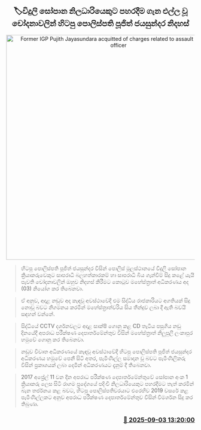 <p align='center'><b><h2 align='center' title='Former IGP Pujith Jayasundara acquitted of charges related to assault on elevator officer'>🏷විදුලි සෝපාන නිලධාරියෙකුට පහරදීම ගැන එල්ල වූ චෝදනාවලින් හිටපු පොලිස්පති පූජිත් ජයසුන්දර නිදහස්</h2></b></p>
<p align='center'><img src='https://helakuru.sgp1.cdn.digitaloceanspaces.com/esana/images/lib/pujith-jayasundara-archived.jpg' width='600' alt='Former IGP Pujith Jayasundara acquitted of charges related to assault on elevator officer'></p>

> හිටපු පොලිස්පති පූජිත් ජයසුන්දර විසින් පොලිස් මූලස්ථානයේ විදුලි සෝපාන ක්‍රියාකරුවෙකුට සාපරාධී බලහත්කාරකම් හා සාපරාධී බිය ගැන්වීම් සිදු කළේ යැයි පැවති චෝදනාවලින් ඔහුව නිදහස් කිරීමට කොටුව මහේස්ත්‍රාත් අධිකරණය අද (03) නියෝග කර තිබෙනවා.

> ඒ අනුව, අදාළ නඩුව අද කැඳවූ අවස්ථාවේදී එම සිද්ධිය රාජකාරියට අගතියක් සිදු නොවූ බවට නිගමනය කරමින් මහේස්ත්‍රාත්වරිය සිය තීන්දුව ලබා දී ඇති බවයි සඳහන් වන්නේ.

> සිද්ධියේ CCTV දර්ශනවලට අදාළ සාක්ෂි ගොනු කළ CD තැටිය පසුගිය නඩු දිනයේදී අපරාධ පරීක්ෂණ දෙපාර්තමේන්තුව විසින් මහේස්ත්‍රාත් නිලුපුලී ලංකාපුර හමුවේ ගොනු කර තිබෙනවා.

> නඩුව විවෘත අධිකරණයේ කැඳවූ අවස්ථාවේදී හිටපු පොලිස්පති පූජිත් ජයසුන්දර අධිකරණය හමුවේ පෙනී සිටි අතර, පැමිණිල්ල සමාදාන වූ බවට පැමිණිලිකරු විසින් ප්‍රකාශයක් ලබා දෙමින් අධිකරණයට දැනුම් දී තිබෙනවා.

> 2017 අප්‍රේල් 11 වන දින අපරාධ පරීක්ෂණ දෙපාර්තමේන්තුවේ සෝපාන අංක 1 ක්‍රියාකරු ලෙස සිටි රාගම ප්‍රදේශයේ පදිංචි නිලධාරියෙකුට පහරදීමට තැත් කරමින් බැන තර්ජනය කළ බවට, හිටපු පොලිස්පතිවරයාට එරෙහිව 2019 වසරේ කළ පැමිණිල්ලකට අනුව අපරාධ පරීක්ෂණ දෙපාර්තමේන්තුව විසින් විමර්ශන සිදු කර තිබුණා.



<h3 align='right'><a href='https://www.helakuru.lk/esana/p/113303/'>📅 2025-09-03 13:20:00</a></h3>
